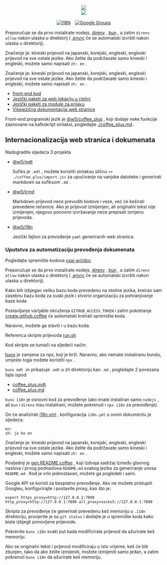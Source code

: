 <p align="center"><a href="https://xxai.art"><img src="https://cdn.jsdelivr.net/gh/xxai-art/doc/logo.svg"/></a><br/><a href="https://xxai.art"><img src="https://cdn.jsdelivr.net/gh/xxai-art/doc/xxai.svg"/></a></p><p align="center"><a href="https://github.com/xxai-art/doc#readme"><img alt="I18N" src="https://cdn.jsdelivr.net/gh/wactax/img/t.svg"/></a>　<a href="https://groups.google.com/u/0/g/xxai-art"><img alt="Google Groups" src="https://cdn.jsdelivr.net/gh/wactax/img/g-groups.svg"/></a></p>

Preporučuje se da prvo instalirate nodejs, [direnv](https://direnv.net) , [bun](https://github.com/oven-sh/bun) , a zatim `direnv allow` nakon ulaska u direktorij ( [.envrc](https://github.com/xxai-art/doc/blob/main/.envrc) će se automatski izvršiti nakon ulaska u direktorij).

Značenje je: kineski prijevod na japanski, korejski, engleski, engleski prijevod na sve ostale jezike. Ako želite da podržavate samo kineski i engleski, možete samo napisati `zh: en` .

Značenje je: kineski prijevod na japanski, korejski, engleski, engleski prijevod na sve ostale jezike. Ako želite da podržavate samo kineski i engleski, možete samo napisati `zh: en` .

* [front-end kod](https://github.com/xxai-art/web)
* [Jezički paketi za web lokaciju u cjelini](https://github.com/xxai-art/web/tree/main/i18n)
* [Jezički paketi za module za prijavu](https://github.com/wacpkg/user/tree/main/ui.i18n)
* [Višejezična dokumentacija web stranice](https://github.com/xxai-doc)

Front-end programski jezik je [@w5/coffee_plus](http://npmjs.com/@w5/coffee_plus) , koji dodaje neke funkcije zasnovane na kafeskript sintaksi, pogledajte [./coffee_plus.md](./coffee_plus.md) .

## Internacionalizacija web stranica i dokumenata

Nadogradite sljedeća 3 projekta

* [@w5/mdt](https://www.npmjs.com/package/@w5/mdt)

  Sufiks je `.mdt` , možete koristiti sintaksu sličnu `<+ ./coffee_plus/import.js>` za upućivanje na vanjske datoteke i generirati markdown sa sufiksom `.md` .

* [@w5/trmd](https://www.npmjs.com/package/@w5/trmd)

  Markdown prijevod neće prevoditi kodove i veze, već će keširati prevedene rečenice. Ako je prijevod izmijenjen, ali originalni tekst nije izmijenjen, njegovo ponovno izvršavanje neće prepisati izmjenu prijevoda.

* [@w5/i18n](https://www.npmjs.com/package/@w5/i18n)

  Jezički fajlovi za prevođenje `yaml` generiranih web stranica.

### Uputstva za automatizaciju prevođenja dokumenata

Pogledajte spremište kodova [xxai-art/doc](https://github.com/xxai-art/doc)

Preporučuje se da prvo instalirate nodejs, [direnv](https://direnv.net) , [bun](https://github.com/oven-sh/bun) , a zatim `direnv allow` nakon ulaska u direktorij ( [.envrc](https://github.com/xxai-art/doc/blob/main/.envrc) će se automatski izvršiti nakon ulaska u direktorij).

Kako bih izbjegao veliku bazu koda prevedenu na stotine jezika, kreirao sam zasebnu bazu koda za svaki jezik i stvorio organizaciju za pohranjivanje baze koda

Postavljanje varijable okruženja `GITHUB_ACCESS_TOKEN` i zatim pokretanje [create.github.coffee](https://github.com/xxai-art/doc/blob/main/create.github.coffee) će automatski kreirati spremište koda.

Naravno, možete ga staviti i u bazu koda.

Referenca skripte prijevoda [run.sh](https://github.com/xxai-art/doc/blob/main/run.sh)

Kod skripte se tumači na sljedeći način:

[bunx](https://bun.sh/docs/cli/bunx) je zamjena za npx, koji je brži. Naravno, ako nemate instaliranu bundu, umjesto toga možete koristiti `npx` .

`bunx mdt zh` prikazuje `.mdt` u zh direktoriju kao `.md` , pogledajte 2 povezana fajla ispod

* [coffee_plus.mdt](https://github.com/xxai-doc/zh/blob/main/coffee_plus.mdt)
* [coffee_plus.md](https://github.com/xxai-doc/zh/blob/main/coffee_plus.md)

`bunx i18n` je osnovni kod za prevođenje (ako imate instaliran samo `nodejs` , ali `bun` i `direnv` nisu instalirani, možete pokrenuti i `npx i18n` za prevođenje).

On će analizirati [i18n.yml](https://github.com/xxai-art/doc/blob/main/i18n.yml) , konfiguracija `i18n.yml` u ovom dokumentu je sljedeća:

```
en:
zh: ja ko en
```

Značenje je: kineski prijevod na japanski, korejski, engleski, engleski prijevod na sve ostale jezike. Ako želite da podržavate samo kineski i engleski, možete samo napisati `zh: en` .

Posljednji je [gen.README.coffee](https://github.com/xxai-art/doc/blob/main/gen.README.coffee) , koji izdvaja sadržaj između glavnog naslova i prvog podnaslova `README.md` svakog jezika za generiranje unosa `README.md` . Kod je vrlo jednostavan, možete ga pogledati i sami.

Google API se koristi za besplatno prevođenje. Ako ne možete pristupiti Googleu, konfigurirajte i postavite proxy, kao što je:

```
export https_proxy=http://127.0.0.1:7890 http_proxy=http://127.0.0.1:7890 all_proxy=socks5://127.0.0.1:7890
```

Skripta za prevođenje će generirati prevedenu keš memoriju u `.i18n` direktoriju, provjerite je sa `git status` i dodajte je u spremište koda kako biste izbjegli ponovljene prijevode.

Pokrenite `bunx i18n` svaki put kada modificirate prijevod da ažurirate keš memoriju.

Ako se originalni tekst i prijevod modificiraju u isto vrijeme, keš će biti zbunjen, tako da ako želite izmijeniti, možete izmijeniti samo jedan, a zatim pokrenuti `bunx i18n` da ažurirate keš memoriju.
